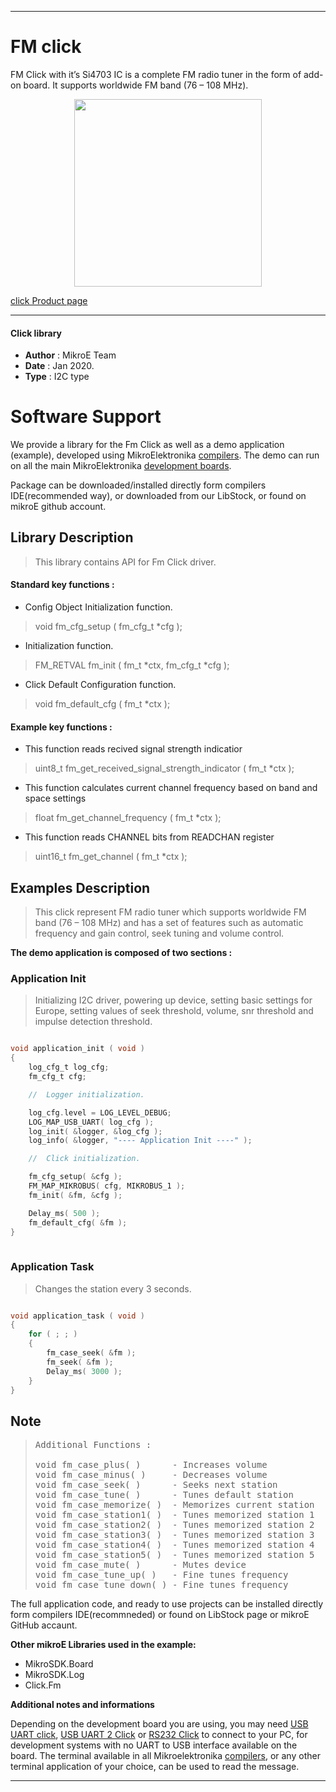 
---
# FM click

FM Click with it’s Si4703 IC is a complete FM radio tuner in the form of add-on board. It supports worldwide FM band (76 – 108 MHz).

<p align="center">
  <img src="https://download.mikroe.com/images/click_for_ide/fm_click.png" height=300px>
</p>

[click Product page](<https://www.mikroe.com/fm-click>)

---


#### Click library 

- **Author**        : MikroE Team
- **Date**          : Jan 2020.
- **Type**          : I2C type


# Software Support

We provide a library for the Fm Click 
as well as a demo application (example), developed using MikroElektronika 
[compilers](https://shop.mikroe.com/compilers). 
The demo can run on all the main MikroElektronika [development boards](https://shop.mikroe.com/development-boards).

Package can be downloaded/installed directly form compilers IDE(recommended way), or downloaded from our LibStock, or found on mikroE github account. 

## Library Description

> This library contains API for Fm Click driver.

#### Standard key functions :

- Config Object Initialization function.
> void fm_cfg_setup ( fm_cfg_t *cfg ); 
 
- Initialization function.
> FM_RETVAL fm_init ( fm_t *ctx, fm_cfg_t *cfg );

- Click Default Configuration function.
> void fm_default_cfg ( fm_t *ctx );


#### Example key functions :

- This function reads recived signal strength indicatior
> uint8_t fm_get_received_signal_strength_indicator ( fm_t *ctx );
 
- This function calculates current channel frequency based on band and space settings
> float fm_get_channel_frequency ( fm_t *ctx );

- This function reads CHANNEL bits from READCHAN register
> uint16_t fm_get_channel ( fm_t *ctx );

## Examples Description

> This click represent FM radio tuner which supports worldwide FM band (76 – 108 MHz)
> and has a set of features such as automatic frequency and gain control, seek tuning and volume control.

**The demo application is composed of two sections :**

### Application Init 

> Initializing I2C driver, powering up device, setting basic settings for Europe, 
> setting values of seek threshold, volume, snr threshold and impulse detection threshold.

```c

void application_init ( void )
{
    log_cfg_t log_cfg;
    fm_cfg_t cfg;

    //  Logger initialization.

    log_cfg.level = LOG_LEVEL_DEBUG;
    LOG_MAP_USB_UART( log_cfg );
    log_init( &logger, &log_cfg );
    log_info( &logger, "---- Application Init ----" );

    //  Click initialization.

    fm_cfg_setup( &cfg );
    FM_MAP_MIKROBUS( cfg, MIKROBUS_1 );
    fm_init( &fm, &cfg );

    Delay_ms( 500 );
    fm_default_cfg( &fm );
}
  
```

### Application Task

>  Changes the station every 3 seconds.

```c

void application_task ( void )
{ 
    for ( ; ; )
    {
        fm_case_seek( &fm );
        fm_seek( &fm );
        Delay_ms( 3000 );
    }
}  

```

## Note

> <pre>
> Additional Functions :
> 
> void fm_case_plus( )      - Increases volume
> void fm_case_minus( )     - Decreases volume
> void fm_case_seek( )      - Seeks next station
> void fm_case_tune( )      - Tunes default station
> void fm_case_memorize( )  - Memorizes current station
> void fm_case_station1( )  - Tunes memorized station 1
> void fm_case_station2( )  - Tunes memorized station 2
> void fm_case_station3( )  - Tunes memorized station 3
> void fm_case_station4( )  - Tunes memorized station 4
> void fm_case_station5( )  - Tunes memorized station 5
> void fm_case_mute( )      - Mutes device
> void fm_case_tune_up( )   - Fine tunes frequency
> void fm_case_tune_down( ) - Fine tunes frequency
> </pre>

The full application code, and ready to use projects can be  installed directly form compilers IDE(recommneded) or found on LibStock page or mikroE GitHub accaunt.

**Other mikroE Libraries used in the example:** 

- MikroSDK.Board
- MikroSDK.Log
- Click.Fm

**Additional notes and informations**

Depending on the development board you are using, you may need 
[USB UART click](https://shop.mikroe.com/usb-uart-click), 
[USB UART 2 Click](https://shop.mikroe.com/usb-uart-2-click) or 
[RS232 Click](https://shop.mikroe.com/rs232-click) to connect to your PC, for 
development systems with no UART to USB interface available on the board. The 
terminal available in all Mikroelektronika 
[compilers](https://shop.mikroe.com/compilers), or any other terminal application 
of your choice, can be used to read the message.



---
